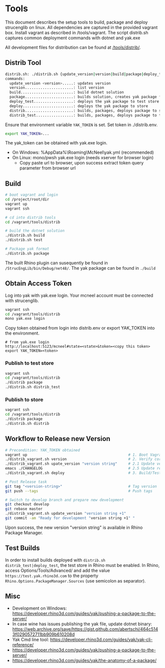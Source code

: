 # Tools

This document describes the setup tools to build, package and deploy strucenglib
on linux. All dependencies are captured in the provided vagrant box. Install vagrant as described in /tools/vagrant.
The script distrib.sh captures common deployment commands with dotnet and yak.exe

All development files for distribution can be found at [/tools/distrib/](https://github.com/StrucEng-Library-kfmresearch/strucenglib-rhino3d-plugin/blob/master/tools/distrib/README.md).


## Distrib Tool
```sh
distrib.sh: ./distrib.sh {update_version|version|build|package|deploy_test|deploy|distrib|distrib_test}
commands: 
  update_version <version>.....: updates version
  version......................: list version
  build........................: build dotnet solution
  package......................: builds solution, creates yak package format
  deploy_test..................: deploys the yak package to test store
  deploy.......................: deploys the yak package to store
  distrib......................: builds, packages, deploys package to store
  distrib_test.................: builds, packages, deploys package to test store
```

Ensure that environment variable `YAK_TOKEN` is set. Set token in ./distrib.env.

``` sh
export YAK_TOKEN=...
```

The yak_token can be obtained with yak.exe login.  
- On Windows: %AppData%\Roaming\McNeel\yak.yml (recommended)
- On Linux: mono/pwsh yak.exe login (needs xserver for browser login)
  - Copy paste url to browser, upon success extract token query parameter from browser url 

## Build
```sh
# boot vagrant and login
cd /project/root/dir
vagrant up
vagrant ssh

# cd into distrib tools
cd /vagrant/tools/distrib

# build the dotnet solution
./distrib.sh build
./distrib.sh test

# Package yak format
./distrib.sh package
```
The built Rhino plugin can susequently be found in `/StrucEngLib/bin/Debug/net48/`.
The yak package can be found in `./build`

## Obtain Access Token
Log into yak with yak.exe login. Your mcneel account must be connected with
strucenglib.

```sh
vagrant ssh
cd /vagrant/tools/distrib
mono yak.exe login
```
Copy token obtained from login into distrib.env or export YAK_TOKEN into the environment.

```
# from yak.exe login
http://localhost:5123/mcneel#state=<state>&token=<copy this token>
export YAK_TOKEN=<token>
```


### Publish to test store
```sh
vagrant ssh
cd /vagrant/tools/distrib
./distrib package
./distrib.sh distrib_test
```

### Publish to store
```sh
vagrant ssh
cd /vagrant/tools/distrib
./distrib package
./distrib.sh distrib
```

## Workflow to Release new Version

```sh
# Precondition: YAK_TOKEN obtained
vagrant up                                              # 1. Boot Vagrant
./distrib_vagrant.sh version                            # 2. Verify correct version set
./distrib_vagrant.sh upate_version "version string"     # 2.1 Update version if neeeded
emacs ./CHANGELOG                                       # 2.5 Update release notes 
./distrib_vagrant.sh deploy                             # 3. Build/Test/Package/Deploy

# Post Release task
git tag "<version-string>"                              # Tag version
git push --tags                                         # Push tags

# Switch to develop branch and prepare new development
git checkout develop
git rebase master
./distrib_vagrant.sh update_version "version string +1" 
git commit -am "Ready for development "version string +1" "
```
Upon success, the new version "version string" is available in Rhino Package Manager.

## Test Builds

In order to install builds deployed with `distrib.sh distrib_test|deploy_test`, the test store in Rhino must be enabled. In Rhino, access Options/Tools/Advanced/ and add the value `https://test.yak.rhino3d.com` to the property `Rhino.Options.PackageManager.Sources` (use semicolon as separator).
  
## Misc
- Development on Windows: https://developer.rhino3d.com/guides/yak/pushing-a-package-to-the-server/
- In case wine has issues publishing the yak file, update dotnet binary: 
https://web.archive.org/save/https://gist.github.com/abertschi/464c5143f0290572711bb909b610208d
- Yak Cmd line tool: https://developer.rhino3d.com/guides/yak/yak-cli-reference/
- https://developer.rhino3d.com/guides/yak/pushing-a-package-to-the-server/
- https://developer.rhino3d.com/guides/yak/the-anatomy-of-a-package/

